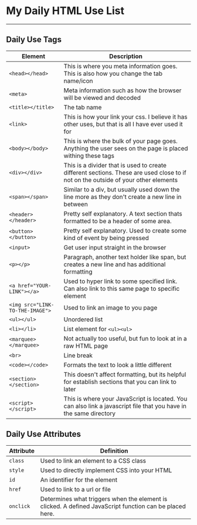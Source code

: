 # My Daily HTML Use List
---

Daily Use Tags
---
|Element|Description|
|---|---|
|`<head></head>`|This is where you meta information goes. This is also how you change the tab name/icon|
|`<meta>`|Meta information such as how the browser will be viewed and decoded|
|`<title></title>`|The tab name|
|`<link>`| This is how your link your css. I believe it has other uses, but that is all I have ever used it for|
|`<body></body>`|This is where the bulk of your page goes. Anything the user sees on the page is placed withing these tags|
|`<div></div>`|This is a divider that is used to create different sections. These are used close to if not on the outside of your other elements|
|`<span></span>`|Similar to a div, but usually used down the line more as they don't create a new line in between|
|`<header></header>`|Pretty self explanatory. A text section thats formatted to be a header of some area.|
|`<button></button>`|Pretty self explanatory. Used to create some kind of event by being pressed|
|`<input>`|Get user input straight in the browser|
|`<p></p>`|Paragraph, another text holder like span, but creates a new line and has additional formatting|
|`<a href="YOUR-LINK"></a>`|Used to hyper link to some specified link. Can also link to this same page to specific element|
|`<img src="LINK-TO-THE-IMAGE">`|Used to link an image to you page|
|`<ul></ul>`|Unordered list|
|`<li></li>`|List element for `<ul><ul>`|
|`<marquee></marquee>`|Not actually too useful, but fun to look at in a raw HTML page|
|`<br>`|Line break|
|`<code></code>`|Formats the text to look a little different|
|`<section></section>`|This doesn't affect formatting, but its helpful for establish sections that you can link to later|
|`<script></script>`|This is where your JavaScript is located. You can also link a javascript file that you have in the same directory|

Daily Use Attributes
---
|Attribute|Definition|
|---|---|
|`class`|Used to link an element to a CSS class|
|`style`|Used to directly implement CSS into your HTML|
|`id`|An identifier for the element|
|`href`|Used to link to a url or file|
|`onclick`|Determines what triggers when the element is clicked. A defined JavaScript function can be placed here.|